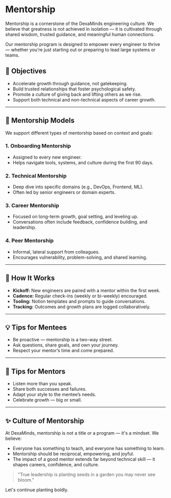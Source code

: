 # Mentorship

Mentorship is a cornerstone of the DexaMinds engineering culture. We believe that greatness is not achieved in isolation — it is cultivated through shared wisdom, trusted guidance, and meaningful human connections.

Our mentorship program is designed to empower every engineer to thrive — whether you’re just starting out or preparing to lead large systems or teams.

## 🎯 Objectives

- Accelerate growth through guidance, not gatekeeping.
- Build trusted relationships that foster psychological safety.
- Promote a culture of giving back and lifting others as we rise.
- Support both technical and non-technical aspects of career growth.

---

## 👥 Mentorship Models

We support different types of mentorship based on context and goals:

### 1. **Onboarding Mentorship**
- Assigned to every new engineer.
- Helps navigate tools, systems, and culture during the first 90 days.

### 2. **Technical Mentorship**
- Deep dive into specific domains (e.g., DevOps, Frontend, ML).
- Often led by senior engineers or domain experts.

### 3. **Career Mentorship**
- Focused on long-term growth, goal setting, and leveling up.
- Conversations often include feedback, confidence building, and leadership.

### 4. **Peer Mentorship**
- Informal, lateral support from colleagues.
- Encourages vulnerability, problem-solving, and shared learning.

---

## 🔄 How It Works

- **Kickoff:** New engineers are paired with a mentor within the first week.
- **Cadence:** Regular check-ins (weekly or bi-weekly) encouraged.
- **Tooling:** Notion templates and prompts to guide conversations.
- **Tracking:** Outcomes and growth plans are logged collaboratively.

---

## 💡 Tips for Mentees

- Be proactive — mentorship is a two-way street.
- Ask questions, share goals, and own your journey.
- Respect your mentor’s time and come prepared.

---

## 🌱 Tips for Mentors

- Listen more than you speak.
- Share both successes and failures.
- Adapt your style to the mentee’s needs.
- Celebrate growth — big or small.

---

## ✨ Culture of Mentorship

At DexaMinds, mentorship is not a title or a program — it's a mindset. We believe:

- Everyone has something to teach, and everyone has something to learn.
- Mentorship should be reciprocal, empowering, and joyful.
- The impact of a good mentor extends far beyond technical skill — it shapes careers, confidence, and culture.

> "True leadership is planting seeds in a garden you may never see bloom."

Let's continue planting boldly.
